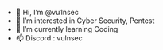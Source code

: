 - 👋 Hi, I’m @vu1nsec
- 👀 I’m interested in Cyber Security, Pentest
- 🌱 I’m currently learning Coding
- 📫 Discord : vulnsec

<!---
vu1nsec/vu1nsec is a ✨ special ✨ repository because its `README.md` (this file) appears on your GitHub profile.
You can click the Preview link to take a look at your changes.
--->
